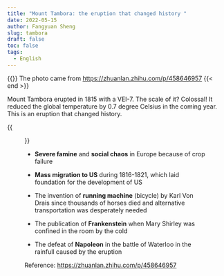 ```yaml
---
title: "Mount Tambora: the eruption that changed history "
date: 2022-05-15
author: Fangyuan Sheng
slug: tambora
draft: false
toc: false
tags:
  - English
---
```



{{<block class="tip" >}}
The photo came from https://zhuanlan.zhihu.com/p/458646957
{{< end >}}

Mount Tambora erupted in 1815 with a VEI-7. The scale of it? Colossal! It reduced the global temperature by 0.7 degree Celsius in the coming year. This is an eruption that changed history.


{{<figure src="https://hellenshengfy.github.io/7C80DA8E-6954-4030-9F98-F4BA49FD9A7A.jpeg">}}


- **Severe famine** and **social chaos** in Europe because of crop failure

- **Mass migration to US** during 1816-1821, which laid foundation for the development of US 

- The invention of **running machine** (bicycle) by Karl Von Drais since thousands of horses died and alternative transportation was desperately needed

- The publication of **Frankenstein** when Mary Shirley was confined in the room by the cold

- The defeat of **Napoleon** in the battle of Waterloo in the rainfull caused by the eruption


Reference: https://zhuanlan.zhihu.com/p/458646957
